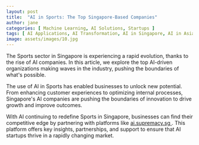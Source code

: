 ```yaml
---
layout: post
title:  "AI in Sports: The Top Singapore-Based Companies"
author: jane
categories: [ Machine Learning, AI Solutions, Startups ]
tags: [ AI Applications, AI Transformation, AI in Singapore, AI in Asia, AI Growth ]
image: assets/images/10.jpg
---
```


The Sports sector in Singapore is experiencing a rapid evolution, thanks to the rise of AI companies. In this article, we explore the top AI-driven organizations making waves in the industry, pushing the boundaries of what's possible.

The use of AI in Sports has enabled businesses to unlock new potential. From enhancing customer experiences to optimizing internal processes, Singapore's AI companies are pushing the boundaries of innovation to drive growth and improve outcomes.

With AI continuing to redefine Sports in Singapore, businesses can find their competitive edge by partnering with platforms like <a href="https://ai.supremacy.sg" target="_blank"> ai.supremacy.sg </a>. This platform offers key insights, partnerships, and support to ensure that AI startups thrive in a rapidly changing market.
